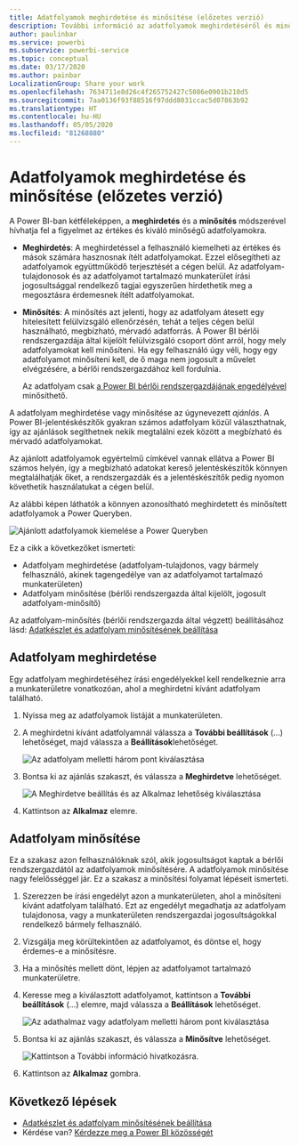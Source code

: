```yaml
---
title: Adatfolyamok meghirdetése és minősítése (előzetes verzió)
description: További információ az adatfolyamok meghirdetéséről és minősítéséről.
author: paulinbar
ms.service: powerbi
ms.subservice: powerbi-service
ms.topic: conceptual
ms.date: 03/17/2020
ms.author: painbar
LocalizationGroup: Share your work
ms.openlocfilehash: 7634711e8d26c4f265752427c5086e0901b210d5
ms.sourcegitcommit: 7aa0136f93f88516f97ddd8031ccac5d07863b92
ms.translationtype: HT
ms.contentlocale: hu-HU
ms.lasthandoff: 05/05/2020
ms.locfileid: "81268880"
---
```

# <a name="promote-or-certify-dataflows-preview"></a>Adatfolyamok meghirdetése és minősítése (előzetes verzió)

A Power BI-ban kétféleképpen, a **meghirdetés** és a **minősítés** módszerével hívhatja fel a figyelmet az értékes és kiváló minőségű adatfolyamokra.

* **Meghirdetés**: A meghirdetéssel a felhasználó kiemelheti az értékes és mások számára hasznosnak ítélt adatfolyamokat. Ezzel elősegítheti az adatfolyamok együttműködő terjesztését a cégen belül. Az adatfolyam-tulajdonosok és az adatfolyamot tartalmazó munkaterület írási jogosultsággal rendelkező tagjai egyszerűen hirdethetik meg a megosztásra érdemesnek ítélt adatfolyamokat.

* **Minősítés**: A minősítés azt jelenti, hogy az adatfolyam átesett egy hitelesített felülvizsgáló ellenőrzésén, tehát a teljes cégen belül használható, megbízható, mérvadó adatforrás. A Power BI bérlői rendszergazdája által kijelölt felülvizsgáló csoport dönt arról, hogy mely adatfolyamokat kell minősíteni. Ha egy felhasználó úgy véli, hogy egy adatfolyamot minősíteni kell, de ő maga nem jogosult a művelet elvégzésére, a bérlői rendszergazdához kell fordulnia.

  Az adatfolyam csak [a Power BI bérlői rendszergazdájának engedélyével](../admin/service-admin-setup-certification.md) minősíthető.

A adatfolyam meghirdetése vagy minősítése az úgynevezett *ajánlás*. A Power BI-jelentéskészítők gyakran számos adatfolyam közül választhatnak, így az ajánlások segíthetnek nekik megtalálni ezek között a megbízható és mérvadó adatfolyamokat.

Az ajánlott adatfolyamok egyértelmű címkével vannak ellátva a Power BI számos helyén, így a megbízható adatokat kereső jelentéskészítők könnyen megtalálhatják őket, a rendszergazdák és a jelentéskészítők pedig nyomon követhetik használatukat a cégen belül.

Az alábbi képen láthatók a könnyen azonosítható meghirdetett és minősített adatfolyamok a Power Queryben.

![Ajánlott adatfolyamok kiemelése a Power Queryben](media/service-dataflows-promote-certify/powerbi-dataflow-endorsement-power-query.png)

Ez a cikk a következőket ismerteti:
* Adatfolyam meghirdetése (adatfolyam-tulajdonos, vagy bármely felhasználó, akinek tagengedélye van az adatfolyamot tartalmazó munkaterületen)
* Adatfolyam minősítése (bérlői rendszergazda által kijelölt, jogosult adatfolyam-minősítő)

Az adatfolyam-minősítés (bérlői rendszergazda által végzett) beállításához lásd: [Adatkészlet és adatfolyam minősítésének beállítása](../admin/service-admin-setup-certification.md)


## <a name="promote-a-dataflow"></a>Adatfolyam meghirdetése

Egy adatfolyam meghirdetéséhez írási engedélyekkel kell rendelkeznie arra a munkaterületre vonatkozóan, ahol a meghirdetni kívánt adatfolyam található.

1. Nyissa meg az adatfolyamok listáját a munkaterületen.
 
1. A meghirdetni kívánt adatfolyamnál válassza a **További beállítások** (...) lehetőséget, majd válassza a **Beállítások**lehetőséget.

    ![Az adatfolyam melletti három pont kiválasztása](media/service-dataflows-promote-certify/power-bi-dataflow-settings.png)

1. Bontsa ki az ajánlás szakaszt, és válassza a **Meghirdetve** lehetőséget.

    ![A Meghirdetve beállítás és az Alkalmaz lehetőség kiválasztása](media/service-dataflows-promote-certify/power-bi-dataflow-promoted-endorsement.png)

1. Kattintson az **Alkalmaz** elemre.

## <a name="certify-a-dataflow"></a>Adatfolyam minősítése

Ez a szakasz azon felhasználóknak szól, akik jogosultságot kaptak a bérlői rendszergazdától az adatfolyamok minősítésére. A adatfolyamok minősítése nagy felelősséggel jár. Ez a szakasz a minősítési folyamat lépéseit ismerteti.

1. Szerezzen be írási engedélyt azon a munkaterületen, ahol a minősíteni kívánt adatfolyam található. Ezt az engedélyt megadhatja az adatfolyam tulajdonosa, vagy a munkaterületen rendszergazdai jogosultságokkal rendelkező bármely felhasználó. 

1. Vizsgálja meg körültekintően az adatfolyamot, és döntse el, hogy érdemes-e a minősítésre.

1. Ha a minősítés mellett dönt, lépjen az adatfolyamot tartalmazó munkaterületre.
 
1. Keresse meg a kiválasztott adatfolyamot, kattintson a **További beállítások** (...) elemre, majd válassza a **Beállítások** lehetőséget.

    ![Az adathalmaz vagy adatfolyam melletti három pont kiválasztása](media/service-dataflows-promote-certify/power-bi-dataflow-settings.png)

1. Bontsa ki az ajánlás szakaszt, és válassza a **Minősítve** lehetőséget. 

    ![Kattintson a További információ hivatkozásra.](media/service-dataflows-promote-certify/service-certify-datasets-dataflows.png)

2. Kattintson az **Alkalmaz** gombra.

## <a name="next-steps"></a>Következő lépések

* [Adatkészlet és adatfolyam minősítésének beállítása](../admin/service-admin-setup-certification.md)
* Kérdése van? [Kérdezze meg a Power BI közösségét](https://community.powerbi.com/)